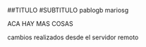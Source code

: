 ##TITULO
#SUBTITULO
pablogb
mariosg


ACA HAY MAS COSAS

cambios realizados desde el servidor remoto

